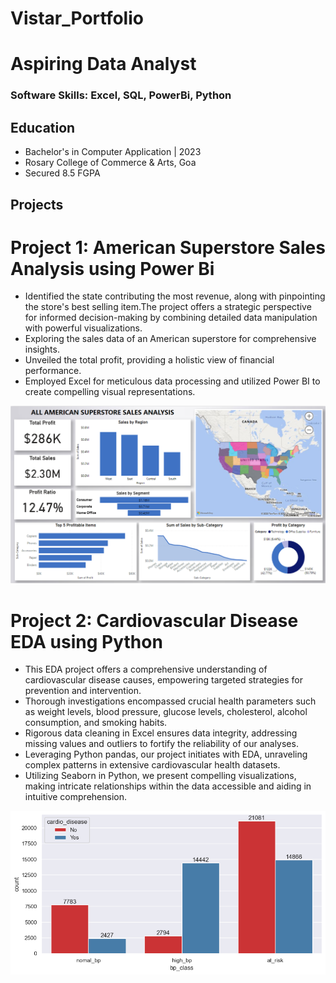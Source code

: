 # Vistar_Portfolio
# Aspiring Data Analyst
### Software Skills: Excel, SQL, PowerBi, Python

## Education
- Bachelor's in Computer Application | 2023
- Rosary College of Commerce & Arts, Goa
- Secured 8.5 FGPA

## Projects
# Project 1: American Superstore Sales Analysis using Power Bi
* Identified the state contributing the most revenue, along with pinpointing the store's best
  selling item.The project offers a strategic perspective for informed decision-making by
  combining detailed data
  manipulation with powerful visualizations.
* Exploring the sales data of an American superstore for comprehensive insights.
* Unveiled the total profit, providing a holistic view of financial performance. 
* Employed Excel for meticulous data processing and utilized Power BI to create compelling visual
  representations.
  
![](/USA_SALES.png)

# Project 2: Cardiovascular Disease EDA using Python
* This EDA project offers a comprehensive understanding of cardiovascular disease causes, empowering targeted strategies for prevention and intervention.
* Thorough investigations encompassed crucial health parameters such as weight levels, blood pressure, glucose levels, cholesterol, alcohol consumption, and smoking habits.
* Rigorous data cleaning in Excel ensures data integrity, addressing missing values and outliers to fortify the reliability of our analyses.
* Leveraging Python pandas, our project initiates with EDA, unraveling complex patterns in extensive
  cardiovascular health datasets.
* Utilizing Seaborn in Python, we present compelling visualizations, making intricate relationships
  within the data accessible and aiding in intuitive comprehension.

![](/Python_eda.png)
